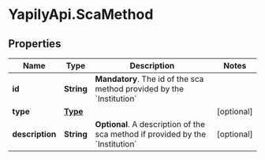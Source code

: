 # YapilyApi.ScaMethod

## Properties

Name | Type | Description | Notes
------------ | ------------- | ------------- | -------------
**id** | **String** | __Mandatory__. The id of the sca method provided by the &#x60;Institution&#x60; | 
**type** | [**Type**](Type.md) |  | [optional] 
**description** | **String** | __Optional__. A description of the sca method if provided by the &#x60;Institution&#x60; | [optional] 


